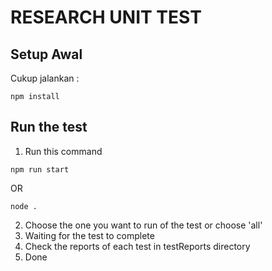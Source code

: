 # RESEARCH UNIT TEST

## Setup Awal

Cukup jalankan :
```
npm install
```

## Run the test
1. Run this command

```
npm run start
```
OR
```
node .
```

2. Choose the one you want to run of the test or choose 'all'
3. Waiting for the test to complete
4. Check the reports of each test in testReports directory 
5. Done
